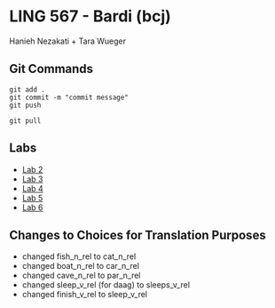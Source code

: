 # LING 567 - Bardi (bcj)
Hanieh Nezakati + Tara Wueger

## Git Commands
```
git add .
git commit -m "commit message"
git push

git pull
```

## Labs
- [Lab 2](mds/lab2.md)
- [Lab 3](mds/lab3.md)
- [Lab 4](mds/lab4.md)
- [Lab 5](mds/lab5.md)
- [Lab 6](mds/lab6.md)

## Changes to Choices for Translation Purposes
- changed fish_n_rel to cat_n_rel
- changed boat_n_rel to car_n_rel
- changed cave_n_rel to par_n_rel
- changed sleep_v_rel (for daag) to sleeps_v_rel
- changed finish_v_rel to sleep_v_rel